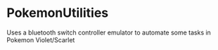 # PokemonUtilities
 Uses a bluetooth switch controller emulator to automate some tasks in Pokemon Violet/Scarlet
